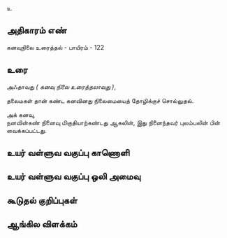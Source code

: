 உ


## அதிகாரம் எண்

கனவுநிலை உரைத்தல் - பாயிரம் - 122	
## உரை

அஃதாவது _( கனவு நிலை உரைத்தலாவது )_,  

தலைமகள் தான் கண்ட கனவினது நிலைமையைத் தோழிக்குச் சொல்லுதல்.  

அக் கனவு,  
நனவின்கண் நினைவு மிகுதியாற்கண்டது ஆகலின், 
இது நினைந்தவர் புலம்பலின் பின் வைக்கப்பட்டது.

## உயர் வள்ளுவ வகுப்பு காணொளி


## உயர் வள்ளுவ வகுப்பு ஒலி அமைவு 


## கூடுதல் குறிப்புகள்


## ஆங்கில விளக்கம்

